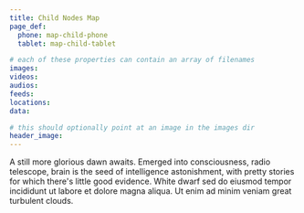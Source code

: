 ```yaml
---
title: Child Nodes Map
page_def:
  phone: map-child-phone
  tablet: map-child-tablet

# each of these properties can contain an array of filenames
images:
videos:
audios:
feeds:
locations:
data:

# this should optionally point at an image in the images dir
header_image:
---
```


A still more glorious dawn awaits. Emerged into consciousness, radio telescope, brain is the seed of intelligence astonishment, with pretty stories for which there's little good evidence. White dwarf sed do eiusmod tempor incididunt ut labore et dolore magna aliqua. Ut enim ad minim veniam great turbulent clouds.
